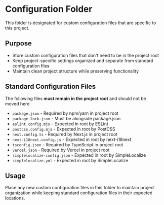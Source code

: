 # Configuration Folder

This folder is designated for custom configuration files that are specific to this project.

## Purpose

- Store custom configuration files that don't need to be in the project root
- Keep project-specific settings organized and separate from standard configuration files
- Maintain clean project structure while preserving functionality

## Standard Configuration Files

The following files **must remain in the project root** and should not be moved here:

- `package.json` - Required by npm/yarn in project root
- `package-lock.json` - Must be alongside package.json
- `eslint.config.mjs` - Expected in root by ESLint
- `postcss.config.mjs` - Expected in root by PostCSS
- `next.config.ts` - Required by Next.js in project root
- `next-i18next.config.js` - Expected in root by next-i18next
- `tsconfig.json` - Required by TypeScript in project root
- `vercel.json` - Required by Vercel in project root
- `simplelocalize-config.json` - Expected in root by SimpleLocalize
- `simplelocalize.yml` - Expected in root by SimpleLocalize

## Usage

Place any new custom configuration files in this folder to maintain project organization while keeping standard configuration files in their expected locations.